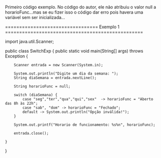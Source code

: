 Primeiro código exemplo. No código do autor, ele não atribuiu o valor null a horarioFunc...mas se eu fizer isso o código dar erro pois havera uma variável sem ser inicializada...

================================= Exemplo 1 =================================================

import java.util.Scanner;

public class SwitchExp {
    public static void main(String[] args) throws Exception {
        
        Scanner entrada = new Scanner(System.in);

        System.out.println("Digite um dia da semana: ");
        String diaSemana = entrada.nextLine();

        String horarioFunc = null;

        switch (diaSemana) { 
            case "seg","ter","qua","qui","sex"  -> horarioFunc = "Aberto das 8h às 22h";
            case "sab", "dom" -> horarioFunc = "Fechado";
            default -> System.out.println("Opção inválida!");  
        }

        System.out.printf("Horario de funcionamento: %s%n", horarioFunc);

        entrada.close();         
        
    }
}
